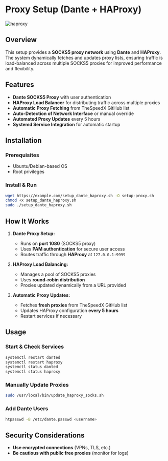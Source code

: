 # Proxy Setup (Dante + HAProxy)


![haproxy](https://github.com/user-attachments/assets/e8e73351-f38a-4b3f-935f-f18b51933c11)



## Overview
This setup provides a **SOCKS5 proxy network** using **Dante** and **HAProxy**. The system dynamically fetches and updates proxy lists, ensuring traffic is load-balanced across multiple SOCKS5 proxies for improved performance and flexibility.

## Features
- **Dante SOCKS5 Proxy** with user authentication
- **HAProxy Load Balancer** for distributing traffic across multiple proxies
- **Automatic Proxy Fetching** from TheSpeedX GitHub list
- **Auto-Detection of Network Interface** or manual override
- **Automated Proxy Updates** every 5 hours
- **Systemd Service Integration** for automatic startup

## Installation
### Prerequisites
- Ubuntu/Debian-based OS
- Root privileges

### Install & Run
```bash
wget https://example.com/setup_dante_haproxy.sh -O setup-proxy.sh
chmod +x setup_dante_haproxy.sh
sudo ./setup_dante_haproxy.sh
```

## How It Works
1. **Dante Proxy Setup:**
   - Runs on **port 1080** (SOCKS5 proxy)
   - Uses **PAM authentication** for secure user access
   - Routes traffic through **HAProxy** at `127.0.0.1:9999`

2. **HAProxy Load Balancing:**
   - Manages a pool of SOCKS5 proxies
   - Uses **round-robin distribution**
   - Proxies updated dynamically from a URL provided

3. **Automatic Proxy Updates:**
   - Fetches **fresh proxies** from TheSpeedX GitHub list
   - Updates HAProxy configuration **every 5 hours**
   - Restart services if necessary

## Usage
### Start & Check Services
```bash
systemctl restart danted
systemctl restart haproxy
systemctl status danted
systemctl status haproxy
```

### Manually Update Proxies
```bash
sudo /usr/local/bin/update_haproxy_socks.sh
```

### Add Dante Users
```bash
htpasswd -B /etc/dante.passwd <username>
```

## Security Considerations
- **Use encrypted connections** (VPNs, TLS, etc.)
- **Be cautious with public free proxies** (monitor for logs)

